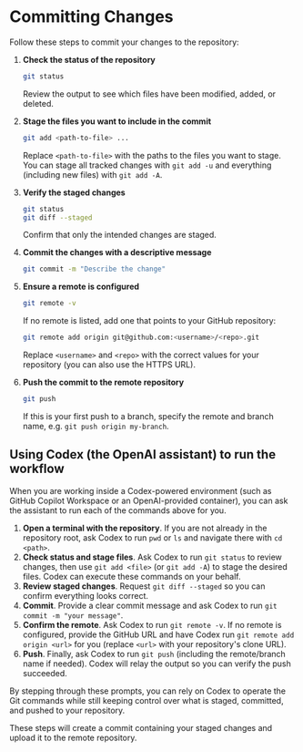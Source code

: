 # Committing Changes

Follow these steps to commit your changes to the repository:

1. **Check the status of the repository**
   ```bash
   git status
   ```
   Review the output to see which files have been modified, added, or deleted.

2. **Stage the files you want to include in the commit**
   ```bash
   git add <path-to-file> ...
   ```
   Replace `<path-to-file>` with the paths to the files you want to stage. You can stage all tracked changes with `git add -u` and everything (including new files) with `git add -A`.

3. **Verify the staged changes**
   ```bash
   git status
   git diff --staged
   ```
   Confirm that only the intended changes are staged.

4. **Commit the changes with a descriptive message**
   ```bash
   git commit -m "Describe the change"
   ```

5. **Ensure a remote is configured**
   ```bash
   git remote -v
   ```
   If no remote is listed, add one that points to your GitHub repository:
   ```bash
   git remote add origin git@github.com:<username>/<repo>.git
   ```
   Replace `<username>` and `<repo>` with the correct values for your repository (you can also use the HTTPS URL).

6. **Push the commit to the remote repository**
   ```bash
   git push
   ```
   If this is your first push to a branch, specify the remote and branch name, e.g. `git push origin my-branch`.

## Using Codex (the OpenAI assistant) to run the workflow

When you are working inside a Codex-powered environment (such as GitHub Copilot Workspace or an OpenAI-provided
container), you can ask the assistant to run each of the commands above for you.

1. **Open a terminal with the repository**. If you are not already in the repository root, ask Codex to run `pwd`
   or `ls` and navigate there with `cd <path>`.
2. **Check status and stage files**. Ask Codex to run `git status` to review changes, then use `git add <file>` (or
   `git add -A`) to stage the desired files. Codex can execute these commands on your behalf.
3. **Review staged changes**. Request `git diff --staged` so you can confirm everything looks correct.
4. **Commit**. Provide a clear commit message and ask Codex to run `git commit -m "your message"`.
5. **Confirm the remote**. Ask Codex to run `git remote -v`. If no remote is configured, provide the GitHub URL and
   have Codex run `git remote add origin <url>` for you (replace `<url>` with your repository's clone URL).
6. **Push**. Finally, ask Codex to run `git push` (including the remote/branch name if needed). Codex will relay the
   output so you can verify the push succeeded.

By stepping through these prompts, you can rely on Codex to operate the Git commands while still keeping control over
what is staged, committed, and pushed to your repository.

These steps will create a commit containing your staged changes and upload it to the remote repository.
